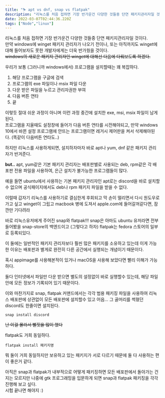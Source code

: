 ```yaml
---
title: "⛷️ apt vs dnf, snap vs flatpak"
description: "리눅스를 처음 접하면 기장 반가운건 다양한 것들중 단연 패키지관리자일 것이다.만약 windows에 winget 패키지 관리자가 나오기 전이나, 또는 아직까지도 winget에 대해 들어보자도 못한 개발자에게는 더욱 반가웠을 것이다.windows의 새로운 패키지 관리자인 "
date: 2022-03-07T02:44:36.220Z
tags: ["Node","linux"]
---
```


리눅스를 처음 접하면 기장 반가운건 다양한 것들중 단연 패키지관리자일 것이다.  
만약 windows에 winget 패키지 관리자가 나오기 전이나, 또는 아직까지도 winget에 대해 들어보자도 못한 개발자에게는 더욱 반가웠을 것이다.  
~~windows의 새로운 패키지 관리자인 winget에 대해선 다음에 다뤄보도록 하겠다.~~

우리가 보통 (그러니까 windows에서) 프로그램을 설치할때는 꽤 복잡하다.

1. 해당 프로그램을 구글에 검색
2. 프로그램의 exe 파일이나 msix 파일 다운
3. 다운 받은 파일을 누르고 관리자권한 부여
4. 다음 버튼 연타
5. 끝

이렇듯 절대 쉬운 과정이 아니며 이런 과정 중간에 설치한 exe, msi, msix 파일이 남게 된다.  
프로그램을 지울때도 설정창에 들어가 다음 버튼 연타를 시전해야되고, 만약 windows 10에서 바뀐 설정 프로그램에 안뜨는 프로그램이면 레거시 제어판을 켜서 삭제해야된다. (똑같이 다음버튼 연타도..)

하지만 리눅스를 사용하게되면, 설치하자마자 바로 apt나 yum, dnf 같은 패키지 관리자가 반겨준다.

**but..** apt, yum같은 기본 패키지 관리자는 배포판별로 사용되는 deb, rpm같은 각 배포판 전용 파일을 사용하여, 은근 설치가 불가능한 프로그램들이 많다.

예을 들면 ubuntu에서 사용하는 기본 패키지 관리자인 apt로는 discord을 바로 설치할 수 없으며 공식패이지에서도 deb나 rpm 패키지 파일을 받을 수 없다.

이럴때 갑자기 리눅스를 사용하기로 결심한게 후회되고 막 손이 떨리면서 다시 원도우로 가고 싶고 winget이 그립고 macbook 병에 도져서 apple.com에 들어갈꺼같다면, 잠깐만 기다려라

바로 리눅스유저에게 주어진 snap와 flatpak!!!
snap은 아마도 ubuntu 유저라면 전부 들어봤을 snap-store의 백엔드이고 (그렇다고 하자) flatpak는 fedora 스토어의 일부로 등록되있다.

이 둘에는 일반적인 패키지 관리자보다 훨씬 많은 패키지를 소유하고 있는데 이게 가능한 이유는 배포판과 별게로 완전히 다른 공간에서 실행되는 개념이기 때문이다.

혹시 appimage를 사용해본적이 있거나 macOS을 사용해 보았다면 빨리 이해가 가능하다.

둘다 인터넷에서 파일만 다운 받으면 별도의 설정없이 바로 실행할수 있는데, 해당 파일 안에 모든 정보가 기록되어 있기 때문이다.

이와 마찬가지로 snap, flatpak 커맨드에서는 각각 범용 패키징 파일을 사용하여 리눅스 배포판에 상관없이 모든 배포판에 설치할수 있고 어음... 그 골머리를 썩혔던 discord도 한줄이면 설치된다.

`snap install discord`

~~난 이걸 몰라서 뻘짓을 많이 했다~~

flatpak도 거희 동일하다.

`flatpak install 패키지명`

뭐 둘이 거희 동일하지만 보유하고 있는 패키지가 서로 다르기 때문에 둘 다 사용하는 편이 좋은거 같다.

아직은 snap과 flatpak가 내부적으로 어떻게 패키징하면 모든 배포판에서 돌아가는 건지는 모르지만 나중에 gtk 프로그래밍을 입문하게 되면 snap과 flatpak 패키징을 각각 진행해 보고 싶다.  
시험 끝나면 해야지 :)
